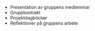 - Presentation av gruppens medlemmar
- Gruppkontrakt
- Projektdagböcker
- Reflektioner på gruppens arbete
